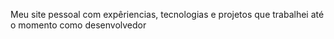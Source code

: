 Meu site pessoal com expêriencias, tecnologias e projetos que trabalhei até o momento como desenvolvedor
